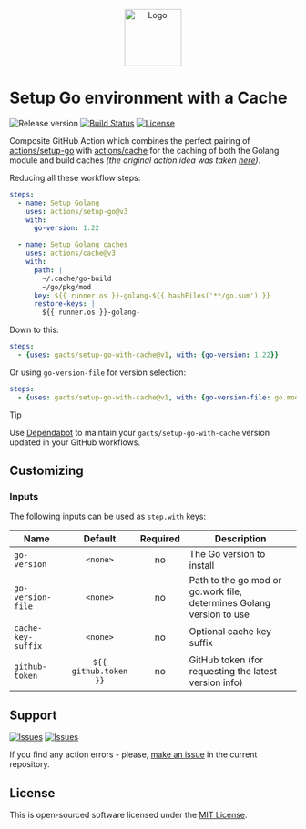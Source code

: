 <p align="center">
  <img src="https://user-images.githubusercontent.com/7326800/201531733-1bf653f6-c303-435f-8ec3-2e5f7d45f4c6.png" alt="Logo" width="100" />
</p>

# Setup Go environment with a Cache

![Release version][badge_release_version]
[![Build Status][badge_build]][link_build]
[![License][badge_license]][link_license]

Composite GitHub Action which combines the perfect pairing of [actions/setup-go](https://github.com/actions/setup-go) with [actions/cache](https://github.com/actions/cache) for
the caching of both the Golang module and build caches _(the original action idea was taken
[here](https://github.com/magnetikonline/action-golang-cache))_.

Reducing all these workflow steps:

```yaml
steps:
  - name: Setup Golang
    uses: actions/setup-go@v3
    with:
      go-version: 1.22

  - name: Setup Golang caches
    uses: actions/cache@v3
    with:
      path: |
        ~/.cache/go-build
        ~/go/pkg/mod
      key: ${{ runner.os }}-golang-${{ hashFiles('**/go.sum') }}
      restore-keys: |
        ${{ runner.os }}-golang-
```

Down to this:

```yaml
steps:
  - {uses: gacts/setup-go-with-cache@v1, with: {go-version: 1.22}}
```

Or using `go-version-file` for version selection:

```yaml
steps:
  - {uses: gacts/setup-go-with-cache@v1, with: {go-version-file: go.mod}}
```

> [!TIP]
> Use [Dependabot][use_dependabot] to maintain your `gacts/setup-go-with-cache` version updated in your GitHub workflows.

## Customizing

### Inputs

The following inputs can be used as `step.with` keys:

| Name               |        Default        | Required | Description                                                          |
|--------------------|:---------------------:|:--------:|----------------------------------------------------------------------|
| `go-version`       |       `<none>`        |    no    | The Go version to install                                            |
| `go-version-file`  |       `<none>`        |    no    | Path to the go.mod or go.work file, determines Golang version to use |
| `cache-key-suffix` |       `<none>`        |    no    | Optional cache key suffix                                            |
| `github-token`     | `${{ github.token }}` |    no    | GitHub token (for requesting the latest version info)                |
## Support

[![Issues][badge_issues]][link_issues]
[![Issues][badge_pulls]][link_pulls]

If you find any action errors - please, [make an issue][link_create_issue] in the current repository.

## License

This is open-sourced software licensed under the [MIT License][link_license].

[badge_build]:https://img.shields.io/github/actions/workflow/status/gacts/setup-go-with-cache/test.yml?branch=master&maxAge=30
[badge_release_version]:https://img.shields.io/github/release/gacts/setup-go-with-cache.svg?maxAge=30
[badge_license]:https://img.shields.io/github/license/gacts/setup-go-with-cache.svg?longCache=true
[badge_issues]:https://img.shields.io/github/issues/gacts/setup-go-with-cache.svg?maxAge=45
[badge_pulls]:https://img.shields.io/github/issues-pr/gacts/setup-go-with-cache.svg?maxAge=45

[link_build]:https://github.com/gacts/setup-go-with-cache/actions
[link_license]:https://github.com/gacts/setup-go-with-cache/blob/master/LICENSE
[link_issues]:https://github.com/gacts/setup-go-with-cache/issues
[link_create_issue]:https://github.com/gacts/setup-go-with-cache/issues/new
[link_pulls]:https://github.com/gacts/setup-go-with-cache/pulls

[use_dependabot]:https://docs.github.com/en/code-security/supply-chain-security/keeping-your-dependencies-updated-automatically/keeping-your-actions-up-to-date-with-dependabot
